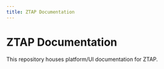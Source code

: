 ```yaml
---
title: ZTAP Documentation
---
```

# ZTAP Documentation
This repository houses platform/UI documentation for ZTAP.